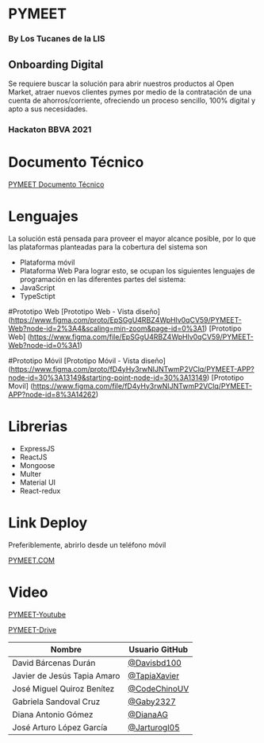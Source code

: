 # PYMEET
### By Los Tucanes de la LIS
## Onboarding Digital
Se requiere buscar la solución para abrir nuestros productos al Open Market, atraer nuevos clientes pymes por medio de la contratación de una cuenta de ahorros/corriente, ofreciendo un proceso sencillo, 100% digital y apto a sus necesidades.
### Hackaton BBVA 2021

# Documento Técnico
[PYMEET Documento Técnico](https://uvmx-my.sharepoint.com/:b:/g/personal/zs17012957_estudiantes_uv_mx/ESRwP2i_wOZJg-PMr9WN7FEBxEhjRXMe05jYiASLvSboNg?e=ws0Ixu)


# Lenguajes
La solución está pensada para proveer el mayor alcance posible, por lo que las plataformas planteadas para la cobertura del sistema son 
-	Plataforma móvil
-	Plataforma Web
Para lograr esto, se ocupan los siguientes lenguajes de programación en las diferentes partes del sistema:
-	JavaScript
-	TypeSctipt

#Prototipo Web
[Prototipo Web - Vista diseño] (https://www.figma.com/proto/EpSGgU4RBZ4WpHlv0qCV59/PYMEET-Web?node-id=2%3A4&scaling=min-zoom&page-id=0%3A1)
[Prototipo Web] (https://www.figma.com/file/EpSGgU4RBZ4WpHlv0qCV59/PYMEET-Web?node-id=0%3A1)

#Prototipo Móvil
[Prototipo Móvil - Vista diseño] (https://www.figma.com/proto/fD4yHy3rwNIJNTwmP2VClq/PYMEET-APP?node-id=30%3A13149&starting-point-node-id=30%3A13149)
[Prototipo Movil] (https://www.figma.com/file/fD4yHy3rwNIJNTwmP2VClq/PYMEET-APP?node-id=8%3A14262)


# Librerias
- ExpressJS
- ReactJS
- Mongoose
- Multer
- Material UI
- React-redux

# Link Deploy
Preferiblemente, abrirlo desde un teléfono móvil

[PYMEET.COM](https://codechinouv.github.io/PYMMETWebClient/)

# Video
[PYMEET-Youtube](https://youtu.be/S6SKgJdaSwU)

[PYMEET-Drive](https://uvmx-my.sharepoint.com/:v:/g/personal/zs17012957_estudiantes_uv_mx/EWG1BPMHwVBHo4ZOlkOEGTwBlN9qXfuHOEjRXK91JR_JBg?e=vmKday)

| Nombre                      | Usuario GitHub                 |
|-----------------------------|--------------------------------|
| David Bárcenas Durán        | [@Davisbd100](https://github.com/davisbd100)|
| Javier de Jesús Tapia Amaro | [@TapiaXavier](https://github.com/TapiaXavier) |
| José Miguel Quiroz Benítez  | [@CodeChinoUV](https://github.com/codeChinoUV) |
| Gabriela Sandoval Cruz      | [@Gaby2327](https://github.com/gaby2327) |
| Diana Antonio Gómez         | [@DianaAG](https://github.com/DianaAG) |
| José Arturo López García    | [@Jarturogl05](https://github.com/jarturogl05)|
